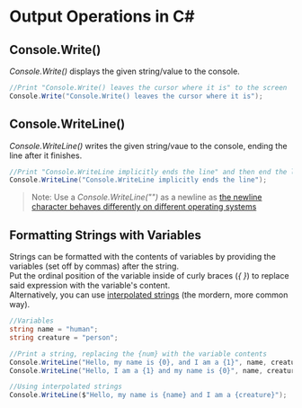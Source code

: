 # Output Operations in C#

## Console.Write()
_Console.Write()_ displays the given string/value to the console.
```C#
//Print "Console.Write() leaves the cursor where it is" to the screen
Console.Write("Console.Write() leaves the cursor where it is");
```

## Console.WriteLine()
_Console.WriteLine()_ writes the given string/vaue to the console, ending the line after it finishes.
```C#
//Print "Console.WriteLine implicitly ends the line" and then end the line
Console.WriteLine("Console.WriteLine implicitly ends the line");
```
> Note: Use a _Console.WriteLine("")_ as a newline as [the newline character behaves differently on different operating systems](https://support.nesi.org.nz/hc/en-gb/articles/218032857-Converting-from-Windows-style-to-UNIX-style-line-endings)

## Formatting Strings with Variables
Strings can be formatted with the contents of variables by providing the variables (set off by commas) after the string. <br />
Put the ordinal position of the variable inside of curly braces (_{ }_) to replace said expression with the variable's content. <br />
Alternatively, you can use [interpolated strings](https://github.com/EthanC2/Notes-and-Writeups/blob/main/C%23/DataTypes/Strings.md) (the mordern, more common way). <br />
```C#
//Variables
string name = "human";
string creature = "person";

//Print a string, replacing the {num} with the variable contents
Console.WriteLine("Hello, my name is {0}, and I am a {1}", name, creature);
Console.WriteLine("Hello, I am a {1} and my name is {0}", name, creature)

//Using interpolated strings
Console.WriteLine($"Hello, my name is {name} and I am a {creature}");
```
